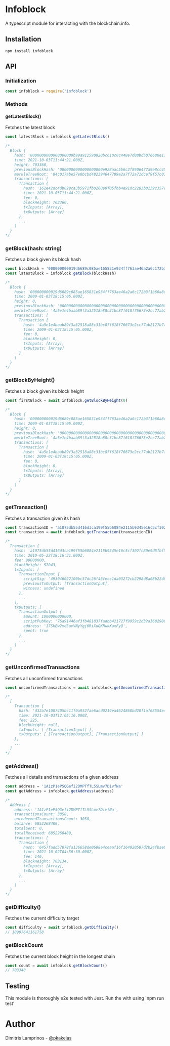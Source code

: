 # Infoblock

A typescript module for interacting with the blockchain.info.

## Installation

```
npm install infoblock
```

## API

### Initialization

```javascript
const infoblock = require('infoblock')
```

### Methods

####  getLatestBlock()
Fetches the latest block

```javascript
const latestBlock = infoblock.getLatestBlock()

/*
  Block {
	hash: '0000000000000000000b99a912590820bc610c0c448e7d08bd5076680e171c84',
	time: 2021-10-03T11:44:21.000Z,
	height: 703360,
	previousBlockHash: '0000000000000000000e928aac5b6c2f8906477a9e8cc45a10e93d136288fa41',
	merkleTreeRoot: '04c017abe57e0bcbd482394647709e2a7f72a71dcef9f57c01fee1a09e63bd82',
	transactions: [
	  Transaction {
		hash: '161e42dc4db029ca3b5971fb0268e0f05fbb4e91dc2283b8239c357e565f1086',
		time: 2021-10-03T11:44:21.000Z,
		fee: 0,
		blockHeight: 703360,
		txInputs: [Array],
		txOutputs: [Array]
	  },
	  ...
	]
  }
*/
```

### getBlock(hash: string)
Fetches a block given its block hash

```javascript
const blockHash = '000000000019d6689c085ae165831e934ff763ae46a2a6c172b3f1b60a8ce26f'
const latestBlock = infoblock.getBlock(blockHash)

/*
  Block {
    hash: '000000000019d6689c085ae165831e934ff763ae46a2a6c172b3f1b60a8ce26f',
    time: 2009-01-03T18:15:05.000Z,
    height: 0,
    previousBlockHash: '0000000000000000000000000000000000000000000000000000000000000000',
    merkleTreeRoot: '4a5e1e4baab89f3a32518a88c31bc87f618f76673e2cc77ab2127b7afdeda33b',
    transactions: [
      Transaction {
        hash: '4a5e1e4baab89f3a32518a88c31bc87f618f76673e2cc77ab2127b7afdeda33b',
        time: 2009-01-03T18:15:05.000Z,
        fee: 0,
        blockHeight: 0,
        txInputs: [Array],
        txOutputs: [Array]
      }
    ]
  }
*/
```

### getBlockByHeight()
Fetches a block given its block height

```javascript
const firstBlock = await infoblock.getBlockByHeight(0)

/*
  Block {
    hash: '000000000019d6689c085ae165831e934ff763ae46a2a6c172b3f1b60a8ce26f',
    time: 2009-01-03T18:15:05.000Z,
    height: 0,
    previousBlockHash: '0000000000000000000000000000000000000000000000000000000000000000',
    merkleTreeRoot: '4a5e1e4baab89f3a32518a88c31bc87f618f76673e2cc77ab2127b7afdeda33b',
    transactions: [
      Transaction {
        hash: '4a5e1e4baab89f3a32518a88c31bc87f618f76673e2cc77ab2127b7afdeda33b',
        time: 2009-01-03T18:15:05.000Z,
        fee: 0,
        blockHeight: 0,
        txInputs: [Array],
        txOutputs: [Array]
      }
    ]
  }
*/
```

### getTransaction()
Fetches a transaction given its hash

```javascript
const transactionID = 'a1075db55d416d3ca199f55b6084e2115b9345e16c5cf302fc80e9d5fbf5d48d'
const transaction = await infoblock.getTransaction(transactionID)

/*
  Transaction {
    hash: 'a1075db55d416d3ca199f55b6084e2115b9345e16c5cf302fc80e9d5fbf5d48d',
    time: 2010-05-22T18:16:31.000Z,
    fee: 99000000,
    blockHeight: 57043,
    txInputs: [
      TransactionInput {
        scriptSig: '493046022100bc57dc26f46fecc1da03272cb2298d8a08b22d865541f5b3a3e862cc87da4b47022100ce1fc72771d164d608b15065832542a0e9040cfdf28862c5175c81fcb0e0b65501410434417dd8d89deaf0f6481c2c160d6de0921624ef7b956f38eef9ed4a64e36877be84b77cdee5a8d92b7d93694f89c3011bf1cbdf4fd7d8ca13b58a7bb4ab0804',
        previousTxOutput: [TransactionOutput],
        witness: undefined
      },
	  ...
    ],
	txOutputs: [
      TransactionOutput {
        amount: 1000000000000,
        scriptPubKey: '76a91446af3fb481837fadbb421727f9959c2d32a3682988ac',
        address: '17SkEw2md5avVNyYgj6RiXuQKNwkXaxFyQ',
        spent: true
      },
	  ...
    ]
  }
*/

```

### getUnconfirmedTransactions
Fetches all unconfirmed transactions

```javascript
const unconfirmedTransactions = await infoblock.getUnconfirmedTransactions()

/*
  [
	Transaction {
	  hash: 'd32a7e1087405bc11f0a952fae6acd0219ea4624868bd20f1af68554e4202ef0',
	  time: 2021-10-03T12:05:16.000Z,
	  fee: 225,
	  blockHeight: null,
	  txInputs: [ [TransactionInput] ],
	  txOutputs: [ [TransactionOutput], [TransactionOutput] ]
	},
	...
  ]
*/
```

### getAddress()
Fetches all details and transactions of a given address

```javascript
const address = '1A1zP1eP5QGefi2DMPTfTL5SLmv7DivfNa'
const getAddress = infoblock.getAddress(address)

/*
  Address {
    address: '1A1zP1eP5QGefi2DMPTfTL5SLmv7DivfNa',
    transactionsCount: 3058,
    unredeemedTransactionsCount: 3058,
    balance: 6852268489,
    totalSent: 0,
    totalReceived: 6852268489,
    transactions: [
      Transaction {
        hash: '6457fadd57078fa136658de0608e4ceaaf16f164020587d2b24fbae097773bde',
        time: 2021-10-02T04:56:30.000Z,
        fee: 146,
        blockHeight: 703134,
        txInputs: [Array],
        txOutputs: [Array]
      },
	  ...
    ]
  }
*/
```

### getDifficulty()
Fetches the current difficulty target

```javascript
const difficulty = await infoblock.getDifficulty()
// 18997641161758
```

### getBlockCount
Fetches the current block height in the longest chain

```javascript
const count = await infoblock.getBlockCount()
// 703348
```

## Testing

This module is thoroughly e2e tested with Jest.
Run the with using `npm run test'


# Author

Dimitris Lamprinos - [@pkakelas](https://github.com/pkakelas)
